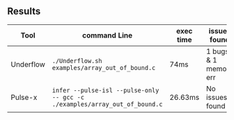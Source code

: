 ## Results

|Tool|command Line|exec time  |issues found                         |
|----------------|-------------------------------|-----------------------------|---------------------------|
|Underflow|`./Underflow.sh examples/array_out_of_bound.c`|74ms|1 bugs & 1 memory err|
|Pulse-x|`infer --pulse-isl --pulse-only -- gcc -c ./examples/array_out_of_bound.c`|26.63ms|No issues found|
